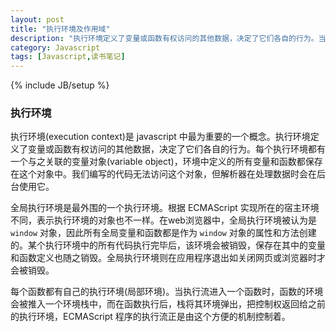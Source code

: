 ```yaml
---
layout: post
title: "执行环境及作用域"
description: "执行环境定义了变量或函数有权访问的其他数据，决定了它们各自的行为。当代码在一个环境中执行时，会创建变量对象的一个作用域链，保证对执行环境有权访问的所有变量和函数的有序访问。"
category: Javascript
tags: [Javascript,读书笔记]
---
```

{% include JB/setup %}

<div class="p-section">
	<h3>执行环境</h3>
	<p>
		执行环境(execution context)是 javascript 中最为重要的一个概念。执行环境定义了变量或函数有权访问的其他数据，决定了它们各自的行为。每个执行环境都有一个与之关联的变量对象(variable object)，环境中定义的所有变量和函数都保存在这个对象中。我们编写的代码无法访问这个对象，但解析器在处理数据时会在后台使用它。
	</p>
	<p>
		全局执行环境是最外围的一个执行环境。根据 ECMAScript 实现所在的宿主环境不同，表示执行环境的对象也不一样。在web浏览器中，全局执行环境被认为是 <code>window</code> 对象，因此所有全局变量和函数都是作为 <code>window</code> 对象的属性和方法创建的。某个执行环境中的所有代码执行完毕后，该环境会被销毁，保存在其中的变量和函数定义也随之销毁。全局执行环境则在应用程序退出如关闭网页或浏览器时才会被销毁。
	</p>
	<p>
		每个函数都有自己的执行环境(局部环境)。当执行流进入一个函数时，函数的环境会被推入一个环境栈中，而在函数执行后，栈将其环境弹出，把控制权返回给之前的执行环境，ECMAScript 程序的执行流正是由这个方便的机制控制着。
	</p>
</div>